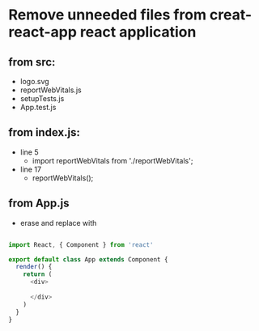 # Remove unneeded files from creat-react-app react application

## from src:
- logo.svg
- reportWebVitals.js
- setupTests.js
- App.test.js

## from index.js: 
- line 5
  - import reportWebVitals from './reportWebVitals';
- line 17
  - reportWebVitals();

## from App.js
- erase and replace with
``` js

import React, { Component } from 'react'

export default class App extends Component {
  render() {
    return (
      <div>
        
      </div>
    )
  }
}

```